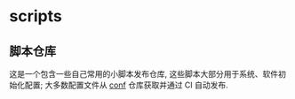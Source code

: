# scripts

## 脚本仓库

这是一个包含一些自己常用的小脚本发布仓库, 这些脚本大部分用于系统、软件初始化配置; 大多数配置文件从 [conf](https://github.com/mritd/conf) 仓库获取并通过 CI 自动发布.
